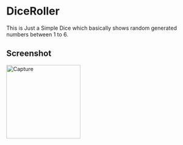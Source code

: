 # DiceRoller
This is Just a Simple Dice which basically shows random generated numbers between 1 to 6.

## Screenshot

<img width="194" alt="Capture" src="https://user-images.githubusercontent.com/56679221/96215431-a3f4a980-0f9b-11eb-91c6-d068665eac25.PNG">

